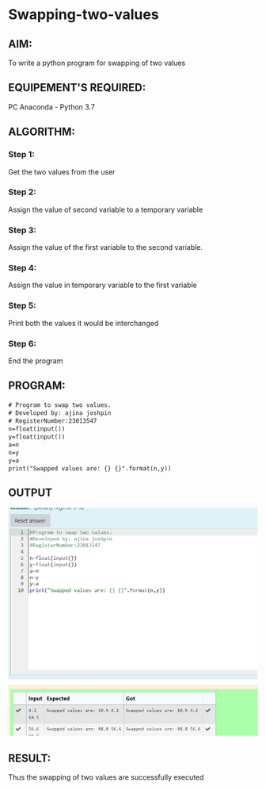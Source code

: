 # Swapping-two-values
## AIM:
To write a python program for swapping of two values
## EQUIPEMENT'S REQUIRED: 
PC
Anaconda - Python 3.7
## ALGORITHM: 
### Step 1:
Get the two values from the user
### Step 2: 
Assign the value of second variable to a temporary variable 
### Step 3: 
Assign the value of the first variable to the second variable.
### Step 4:  
Assign the value in temporary variable to the first variable
### Step 5: 
Print both the values it would be interchanged
### Step 6: 
End the program
## PROGRAM:
```
# Program to swap two values.
# Developed by: ajina joshpin
# RegisterNumber:23013547
n=float(input())
y=float(input())
a=n
n=y
y=a
print("Swapped values are: {} {}".format(n,y))
```


## OUTPUT
![output](image.png)

## RESULT:
Thus the swapping of two values are successfully executed



